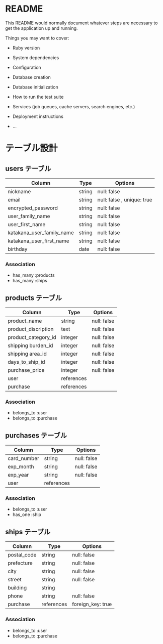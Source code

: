 # README

This README would normally document whatever steps are necessary to get the
application up and running.

Things you may want to cover:

* Ruby version

* System dependencies

* Configuration

* Database creation

* Database initialization

* How to run the test suite

* Services (job queues, cache servers, search engines, etc.)

* Deployment instructions

* ...

# テーブル設計

## users テーブル

| Column                      | Type   | Options                    |
| ------------------          | ------ | -----------                |
| nickname                    | string | null: false                |
| email                       | string | null: false , unique: true |
| encrypted_password          | string | null: false                |
| user_family_name            | string | null: false                |
| user_first_name             | string | null: false                |
| katakana_user_family_name   | string | null: false                |
| katakana_user_first_name    | string | null: false                |
| birthday                    | date   | null: false                |

### Association

- has_many :products
- has_many :ships

## products テーブル

| Column                 | Type       | Options           |
| ---------              | ---------- | ----------------- |
| product_name           | string     | null: false       |
| product_discription    | text       | null: false       |
| product_category_id    | integer    | null: false       |
| shipping burden_id     | integer    | null: false       |
| shipping area_id       | integer    | null: false       |
| days_to_ship_id        | integer    | null: false       |
| purchase_price         | integer    | null: false       |
| user                   | references |                   |
| purchase               | references |                   |

### Association

- belongs_to :user
- belongs_to :purchase

## purchases テーブル

| Column      | Type       | Options          |
| ----------- | ---------- | ---------------- |
| card_number | string     | null: false      |
| exp_month   | string     | null: false      |
| exp_year    | string     | null: false      |
| user        | references |                  |

### Association

- belongs_to :user
- has_one :ship

## ships テーブル

| Column      | Type       | Options          |
| ----------- | ---------- | ---------------- |
| postal_code | string     | null: false      |
| prefecture  | string     | null: false      |
| city        | string     | null: false      |
| street      | string     | null: false      |
| building    | string     |                  |
| phone       | string     | null: false      |
| purchase    | references | foreign_key: true|

### Association

- belongs_to :user
- belongs_to :purchase
